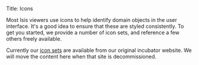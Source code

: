 Title: Icons

Most Isis viewers use icons to help identify domain objects in the user interface.  It's a good idea to ensure that these are styled consistently.  To get you started, we provide a number of icon sets, and reference a few others freely available.

Currently our [icon sets](http://incubator.apache.org/isis/icons.html) are available from our original incubator website.   We will move the content here when that site is decommissioned.

